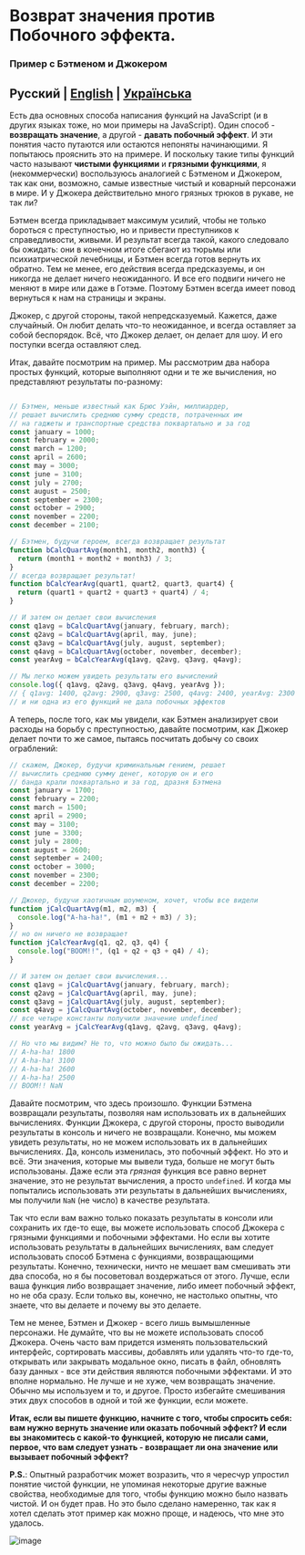 # Возврат значения против Побочного эффекта. 
### Пример с Бэтменом и Джокером

## Русский | [English](README.md) | [Українська](batman-joker.ua.md)

Есть два основных способа написания функций на JavaScript (и в других языках тоже, но мои примеры на JavaScript). Один способ - **возвращать значение**, а другой - **давать побочный эффект**. И эти понятия часто путаются или остаются непоняты начинающими. Я попытаюсь прояснить это на примере. И поскольку такие типы функций часто называют **чистыми функциями** и **грязными функциями**, я (некоммерчески) воспользуюсь аналогией с Бэтменом и Джокером, так как они, возможно, самые известные чистый и коварный персонажи в мире. И у Джокера действительно много грязных трюков в рукаве, не так ли?

Бэтмен всегда прикладывает максимум усилий, чтобы не только бороться с преступностью, но и привести преступников к справедливости, живыми. И результат всегда такой, какого следовало бы ожидать: они в конечном итоге сбегают из тюрьмы или психиатрической лечебницы, и Бэтмен всегда готов вернуть их обратно. Тем не менее, его действия всегда предсказуемы, и он никогда не делает ничего неожиданного. И все его подвиги ничего не меняют в мире или даже в Готэме. Поэтому Бэтмен всегда имеет повод вернуться к нам на страницы и экраны.

Джокер, с другой стороны, такой непредсказуемый. Кажется, даже случайный. Он любит делать что-то неожиданное, и всегда оставляет за собой беспорядок. Всё, что Джокер делает, он делает для шоу. И его поступки всегда оставляют след.

Итак, давайте посмотрим на пример. Мы рассмотрим два набора простых функций, которые выполняют одни и те же вычисления, но представляют результаты по-разному:

```javascript

// Бэтмен, меньше известный как Брюс Уэйн, миллиардер,
// решает вычислить среднюю сумму средств, потраченных им
// на гаджеты и транспортные средства поквартально и за год
const january = 1000;
const february = 2000;
const march = 1200;
const april = 2600;
const may = 3000;
const june = 3100;
const july = 2700;
const august = 2500;
const september = 2300;
const october = 2900;
const november = 2200;
const december = 2100;

// Бэтмен, будучи героем, всегда возвращает результат
function bCalcQuartAvg(month1, month2, month3) {
  return (month1 + month2 + month3) / 3;
}
// всегда возвращает результат!
function bCalcYearAvg(quart1, quart2, quart3, quart4) {
  return (quart1 + quart2 + quart3 + quart4) / 4;
}

// И затем он делает свои вычисления
const q1avg = bCalcQuartAvg(january, february, march);
const q2avg = bCalcQuartAvg(april, may, june);
const q3avg = bCalcQuartAvg(july, august, september);
const q4avg = bCalcQuartAvg(october, november, december);
const yearAvg = bCalcYearAvg(q1avg, q2avg, q3avg, q4avg);

// Мы легко можем увидеть результаты его вычислений
console.log({ q1avg, q2avg, q3avg, q4avg, yearAvg });
// { q1avg: 1400, q2avg: 2900, q3avg: 2500, q4avg: 2400, yearAvg: 2300 }
// и ни одна из его функций не дала побочных эффектов
```
А теперь, после того, как мы увидели, как Бэтмен анализирует свои расходы на борьбу с преступностью, давайте посмотрим, как Джокер делает почти то же самое, пытаясь посчитать добычу со своих ограблений:

```javascript
// скажем, Джокер, будучи криминальным гением, решает
// вычислить среднюю сумму денег, которую он и его
// банда крали поквартально и за год, дразня Бэтмена
const january = 1700;
const february = 2200;
const march = 1500;
const april = 2900;
const may = 3100;
const june = 3300;
const july = 2800;
const august = 2600;
const september = 2400;
const october = 3000;
const november = 2300;
const december = 2200;

// Джокер, будучи хаотичным шоуменом, хочет, чтобы все видели
function jCalcQuartAvg(m1, m2, m3) {
  console.log("A-ha-ha!", (m1 + m2 + m3) / 3);
}
// но он ничего не возвращает
function jCalcYearAvg(q1, q2, q3, q4) {
  console.log("BOOM!!", (q1 + q2 + q3 + q4) / 4);
}

// И затем он делает свои вычисления...
const q1avg = jCalcQuartAvg(january, february, march);
const q2avg = jCalcQuartAvg(april, may, june);
const q3avg = jCalcQuartAvg(july, august, september);
const q4avg = jCalcQuartAvg(october, november, december);
// все четыре константы получили значение undefined
const yearAvg = jCalcYearAvg(q1avg, q2avg, q3avg, q4avg);

// Но что мы видим? Не то, что можно было бы ожидать...
// A-ha-ha! 1800
// A-ha-ha! 3100
// A-ha-ha! 2600
// A-ha-ha! 2500
// BOOM!! NaN
```

Давайте посмотрим, что здесь произошло. Функции Бэтмена возвращали результаты, позволяя нам использовать их в дальнейших вычислениях. Функции Джокера, с другой стороны, просто выводили результаты в консоль и ничего не возвращали. Конечно, мы можем увидеть результаты, но не можем использовать их в дальнейших вычислениях. Да, консоль изменилась, это побочный эффект. Но это и всё. Эти значения, которые мы вывели туда, больше не могут быть использованы. Даже если эта *грязная* функция все равно вернет значение, это не результат вычисления, а просто `undefined`. И когда мы попытались использовать эти результаты в дальнейших вычислениях, мы получили `NaN` (не число) в качестве результата.

Так что если вам важно только показать результаты в консоли или сохранить их где-то еще, вы можете использовать способ Джокера с грязными функциями и побочными эффектами. Но если вы хотите использовать результаты в дальнейших вычислениях, вам следует использовать способ Бэтмена с функциями, возвращающими результаты. Конечно, технически, ничто не мешает вам смешивать эти два способа, но я бы посоветовал воздержаться от этого. Лучше, если ваша функция либо возвращает значение, либо имеет побочный эффект, но не оба сразу. Если только вы, конечно, не настолько опытны, что знаете, что вы делаете и почему вы это делаете.

Тем не менее, Бэтмен и Джокер - всего лишь вымышленные персонажи. Не думайте, что вы не можете использовать способ Джокера. Очень часто вам придется изменять пользовательский интерфейс, сортировать массивы, добавлять или удалять что-то где-то, открывать или закрывать модальное окно, писать в файл, обновлять базу данных - все эти действия являются побочными эффектами. И это вполне нормально. Не лучше и не хуже, чем возвращать значение. Обычно мы используем и то, и другое. Просто избегайте смешивания этих двух способов в одной и той же функции, если можете. 

**Итак, если вы пишете функцию, начните с того, чтобы спросить себя: вам нужно вернуть значение или оказать побочный эффект? И если вы знакомитесь с какой-то функцией, которую не писали сами, первое, что вам следует узнать - возвращает ли она значение или вызывает побочный эффект?**

**P.S.**: Опытный разработчик может возразить, что я чересчур упростил понятие чистой функции, не упоминая некоторые другие важные свойства, необходимые для того, чтобы функцию можно было назвать чистой. И он будет прав. Но это было сделано намеренно, так как я хотел сделать этот пример как можно проще, и надеюсь, что мне это удалось.

![image](https://github.com/UniBreakfast/return-vs-side-effect/assets/19654456/7e21353d-9bbf-4f65-95c3-112f1aa9e219)
